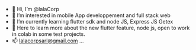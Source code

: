 - 👋 Hi, I’m @lalaCorp
- 👀 I’m interested in mobile App developpement and full stack web
- 🌱 I’m currently learning  flutter sdk and node JS, Express JS Getex
- 💞️ Here to learn more about the new flutter feature, node js, open to work in colab in some test projects.
- 📫 lalacorpsarl@gmail.com ...

<!---
lalaCorp/lalaCorp is a ✨ special ✨ repository because its `README.md` (this file) appears on your GitHub profile.
You can click the Preview link to take a look at your changes.
--->
